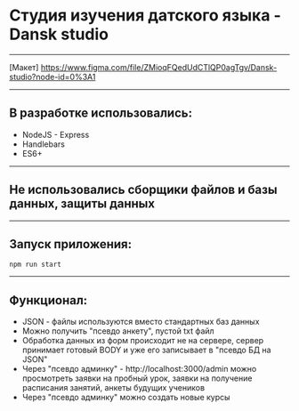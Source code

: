 # Студия изучения датского языка - Dansk studio

---

[Макет] https://www.figma.com/file/ZMioqFQedUdCTlQP0agTgv/Dansk-studio?node-id=0%3A1

---

## В разработке использовались:
- NodeJS - Express
- Handlebars
- ES6+

---

## Не использовались сборщики файлов и базы данных, защиты данных

---

## Запуск приложения:
    npm run start

---

## Функционал:
- JSON - файлы используются вместо стандартных баз данных
- Можно получить "псевдо анкету", пустой txt файл
- Обработка данных из форм происходит не на сервере, сервер принимает готовый BODY и уже его записывает в "псевдо БД на JSON"
- Через "псевдо админку" - http://localhost:3000/admin можно просмотреть заявки на пробный урок, заявки на получение расписания занятий, анкеты будущих учеников
- Через "псевдо админку" можно создать новые курсы